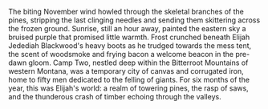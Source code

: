 The biting November wind howled through the skeletal branches of the pines, stripping the last clinging needles and sending them skittering across the frozen ground.  Sunrise, still an hour away, painted the eastern sky a bruised purple that promised little warmth.  Frost crunched beneath Elijah Jedediah Blackwood's heavy boots as he trudged towards the mess tent, the scent of woodsmoke and frying bacon a welcome beacon in the pre-dawn gloom.  Camp Two, nestled deep within the Bitterroot Mountains of western Montana, was a temporary city of canvas and corrugated iron, home to fifty men dedicated to the felling of giants.  For six months of the year, this was Elijah's world: a realm of towering pines, the rasp of saws, and the thunderous crash of timber echoing through the valleys.
